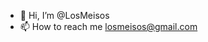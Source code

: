 - 👋 Hi, I’m @LosMeisos
- 📫 How to reach me losmeisos@gmail.com

<!---
LosMeisos/LosMeisos is a ✨ special ✨ repository because its `README.md` (this file) appears on your GitHub profile.
You can click the Preview link to take a look at your changes.
--->
